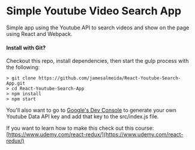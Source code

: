 # Simple Youtube Video Search App
Simple app using the Youtube API to search videos and show on the page using React and Webpack.

#### Install with Git?
Checkout this repo, install dependencies, then start the gulp process with the following:

```
> git clone https://github.com/jamesalmeida/React-Youtube-Search-App.git
> cd React-Youtube-Search-App
> npm install
> npm start
```

You'll also want to go to [Google's Dev Console](https://console.developers.google.com/) to generate your own Youtube Data API key and add that key to the src/index.js file.

If you want to learn how to make this check out this course: [https://www.udemy.com/react-redux/](https://www.udemy.com/react-redux/)
